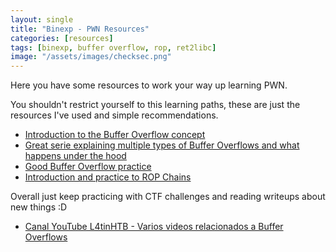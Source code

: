```yaml
---
layout: single
title: "Binexp - PWN Resources"
categories: [resources]
tags: [binexp, buffer overflow, rop, ret2libc]
image: "/assets/images/checksec.png"
---
```


Here you have some resources to work your way up learning PWN.

You shouldn't restrict yourself to this learning paths, these are just the resources I've used and simple recommendations.

- [Introduction to the Buffer Overflow concept](https://youtu.be/1S0aBV-Waeo)
- [Great serie explaining multiple types of Buffer Overflows and what happens under the hood](https://youtu.be/iyAyN3GFM7A)
- [Good Buffer Overflow practice](https://exploit.education/protostar/)
- [Introduction and practice to ROP Chains](https://ropemporium.com/)

Overall just keep practicing with CTF challenges and reading writeups about new things :D

- [Canal YouTube L4tinHTB - Varios videos relacionados a Buffer Overflows](https://www.youtube.com/channel/UCnNuiL7pamGnII7m4OwM2lw/videos)

